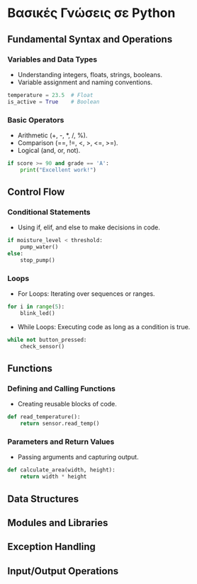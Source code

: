# Βασικές Γνώσεις σε Python


## Fundamental Syntax and Operations

### Variables and Data Types
- Understanding integers, floats, strings, booleans.
- Variable assignment and naming conventions.

```python
temperature = 23.5  # Float
is_active = True    # Boolean
```

### Basic Operators
- Arithmetic (+, -, *, /, %).
- Comparison (==, !=, <, >, <=, >=).
- Logical (and, or, not).

```python
if score >= 90 and grade == 'A':
    print("Excellent work!")
```

## Control Flow
### Conditional Statements
 - Using if, elif, and else to make decisions in code.
   
```python
if moisture_level < threshold:
    pump_water()
else:
    stop_pump()
```		
### Loops
- For Loops: Iterating over sequences or ranges.

```python
for i in range(5):
    blink_led()
```	
 - While Loops: Executing code as long as a condition is true.

```python
while not button_pressed:
    check_sensor()
```

## Functions
### Defining and Calling Functions
- Creating reusable blocks of code.

```python
def read_temperature():
    return sensor.read_temp()
```
### Parameters and Return Values
- Passing arguments and capturing output.
```python
def calculate_area(width, height):
    return width * height
```

## Data Structures

## Modules and Libraries

## Exception Handling


## Input/Output Operations








